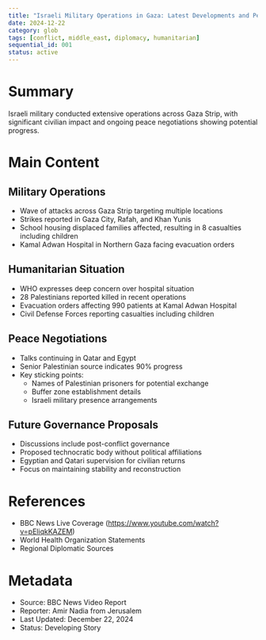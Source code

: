 ```yaml
---
title: "Israeli Military Operations in Gaza: Latest Developments and Peace Talks"
date: 2024-12-22
category: glob
tags: [conflict, middle_east, diplomacy, humanitarian]
sequential_id: 001
status: active
---
```


# Summary
Israeli military conducted extensive operations across Gaza Strip, with significant civilian impact and ongoing peace negotiations showing potential progress.

# Main Content

## Military Operations
- Wave of attacks across Gaza Strip targeting multiple locations
- Strikes reported in Gaza City, Rafah, and Khan Yunis
- School housing displaced families affected, resulting in 8 casualties including children
- Kamal Adwan Hospital in Northern Gaza facing evacuation orders

## Humanitarian Situation
- WHO expresses deep concern over hospital situation
- 28 Palestinians reported killed in recent operations
- Evacuation orders affecting 990 patients at Kamal Adwan Hospital
- Civil Defense Forces reporting casualties including children

## Peace Negotiations
- Talks continuing in Qatar and Egypt
- Senior Palestinian source indicates 90% progress
- Key sticking points:
  - Names of Palestinian prisoners for potential exchange
  - Buffer zone establishment details
  - Israeli military presence arrangements

## Future Governance Proposals
- Discussions include post-conflict governance
- Proposed technocratic body without political affiliations
- Egyptian and Qatari supervision for civilian returns
- Focus on maintaining stability and reconstruction

# References
- BBC News Live Coverage (https://www.youtube.com/watch?v=pEliqkKAZEM)
- World Health Organization Statements
- Regional Diplomatic Sources

# Metadata
- Source: BBC News Video Report
- Reporter: Amir Nadia from Jerusalem
- Last Updated: December 22, 2024
- Status: Developing Story